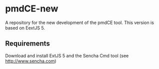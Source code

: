 # pmdCE-new

A repository for the new development of the pmdCE tool. This version is based on EextJS 5.

## Requirements

Download and install ExtJS 5 and the Sencha Cmd tool (see http://www.sencha.com)
